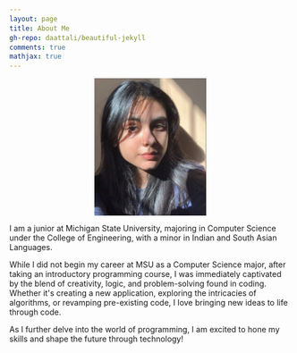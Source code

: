 ```yaml
---
layout: page
title: About Me
gh-repo: daattali/beautiful-jekyll
comments: true
mathjax: true
---
```

<img src="/assets/img/me.jpeg" style="display: block; margin:0 auto; width:200px; height:auto;">

I am a junior at Michigan State University, majoring in Computer Science under the College of Engineering, with a minor in Indian and South Asian Languages. 

While I did not begin my career at MSU as a Computer Science major, after taking an introductory programming course, I was immediately captivated by the blend of creativity, logic, and problem-solving found in coding. Whether it's creating a new application, exploring the intricacies of algorithms, or revamping pre-existing code, I love bringing new ideas to life through code.

As I further delve into the world of programming, I am excited to hone my skills and shape the future through technology!